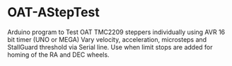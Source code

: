 # OAT-AStepTest
Arduino program to Test OAT TMC2209 steppers individually using AVR 16 bit timer (UNO or MEGA)
Vary velocity, acceleration, microsteps and StallGuard threshold via Serial line.
Use when limit stops are added for homing of the RA and DEC wheels.

